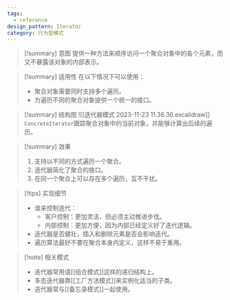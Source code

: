 ```yaml
---
tags:
  - reference
design_pattern: Iterator
category: 行为型模式
---
```

> [!summary] 意图
> 提供一种方法来顺序访问一个聚合对象中的各个元素，而又不暴露该对象的内部表示。

> [!summary] 适用性
> 在以下情况下可以使用：
> - 聚合对象需要同时支持多个遍历。
> - 为遍历不同的聚合对象提供一个统一的接口。

> [!summary] 结构图
> ![[迭代器模式 2023-11-23 11.36.36.excalidraw]]
> `ConcreteIterator`跟踪聚合对象中的当前对象，并能够计算出后续的遍历。

> [!summary] 效果
> 1. 支持以不同的方式遍历一个聚合。
> 2. 迭代器简化了聚合的接口。
> 3. 在同一个聚合上可以存在多个遍历，互不干扰。

> [!tips] 实现细节
> - 谁来控制迭代：
> 	- 客户控制：更加灵活，但必须主动推进步伐。
> 	- 内部控制：更加方便，因为内部已经定义好了迭代逻辑。
> - 迭代器是否健壮，插入和删除元素是否会影响迭代。
> - 遍历算法最好不要在聚合本身内定义，这样不易于重用。

> [!note] 相关模式
> - 迭代器常用语[[组合模式]]这样的递归结构上。
> - 多态迭代器靠[[工厂方法模式]]来实例化适当的子类。
> - 迭代器常与[[备忘录模式]]一起使用。
